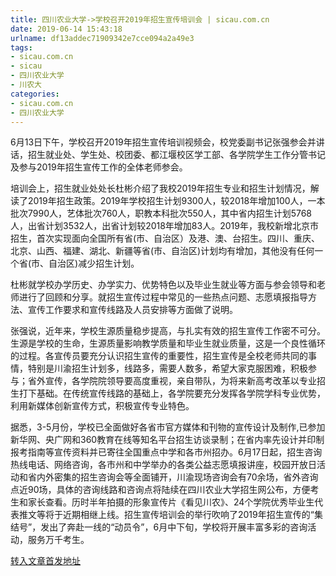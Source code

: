 ```yaml
---
title: 四川农业大学->学校召开2019年招生宣传培训会 | sicau.com.cn
date: 2019-06-14 15:43:18
urlname: df13addec71909342e7cce094a2a49e3
tags: 
- sicau.com.cn
- sicau
- 四川农业大学
- 川农大
categories:
- sicau.com.cn
- 四川农业大学
---
```



6月13日下午，学校召开2019年招生宣传培训视频会，校党委副书记张强参会并讲话，招生就业处、学生处、校团委、都江堰校区学工部、各学院学生工作分管书记及参与2019年招生宣传工作的全体老师参会。

培训会上，招生就业处处长杜彬介绍了我校2019年招生专业和招生计划情况，解读了2019年招生政策。2019年学校招生计划9300人，较2018年增加100人，一本批次7990人，艺体批次760人，职教本科批次550人，其中省内招生计划5768人，出省计划3532人，出省计划较2018年增加83人。2019年，我校新增北京市招生，首次实现面向全国所有省(市、自治区）及港、澳、台招生。四川、重庆、北京、山西、福建、湖北、新疆等省(市、自治区)计划均有增加，其他没有任何一个省(市、自治区)减少招生计划。

杜彬就学校办学历史、办学实力、优势特色以及毕业生就业等方面与参会领导和老师进行了回顾和分享。就招生宣传过程中常见的一些热点问题、志愿填报指导方法、宣传工作要求和宣传线路及人员安排等方面做了说明。

张强说，近年来，学校生源质量稳步提高，与扎实有效的招生宣传工作密不可分。生源是学校的生命，生源质量影响教学质量和毕业生就业质量，这是一个良性循环的过程。各宣传员要充分认识招生宣传的重要性，招生宣传是全校老师共同的事情，特别是川渝招生计划多，线路多，需要人数多，希望大家克服困难，积极参与；省外宣传，各学院院领导要高度重视，亲自带队，为将来新高考改革以专业招生打下基础。在传统宣传线路的基础上，各学院要充分发挥各学院学科专业优势，利用新媒体创新宣传方式，积极宣传专业特色。

据悉，3-5月份，学校已全面做好各省市官方媒体和刊物的宣传设计及制作,已参加新华网、央广网和360教育在线等知名平台招生访谈录制；在省内率先设计并印制报考指南等宣传资料并已寄往全国重点中学和各市州招办。6月17日起，招生咨询热线电话、网络咨询，各市州和中学举办的各类公益志愿填报讲座，校园开放日活动和省内外密集的招生咨询会等全面铺开，川渝现场咨询会有70余场，省外咨询点近90场，具体的咨询线路和咨询点将陆续在四川农业大学招生网公布，方便考生和家长查看。历时半年拍摄的形象宣传片《看见川农》、24个学院优秀毕业生代表推文等将于近期相继上线。招生宣传培训会的举行吹响了2019年招生宣传的“集结号”，发出了奔赴一线的“动员令”，6月中下旬，学校将开展丰富多彩的咨询活动，服务万千考生。





[转入文章首发地址](https://news.sicau.edu.cn/info/1078/52053.htm)